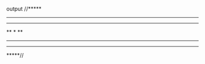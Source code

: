 <script>
    
    let totalLines = 9;
    let pattern = '';

    for (let i = 0; i < totalLines; i++) 
    {
        let stars;
        if (i < 5) {
        // First half (5 to 1 stars)
        stars = 5 - i;
        } else {
        // Second half (2 to 5 stars)
        stars = i - 3;
        }
        pattern += '*'.repeat(stars) + '<br>';


    }

    document.write(pattern);
   


</script>

output
//*****
****
***
**
*
**
***
****
*****//

